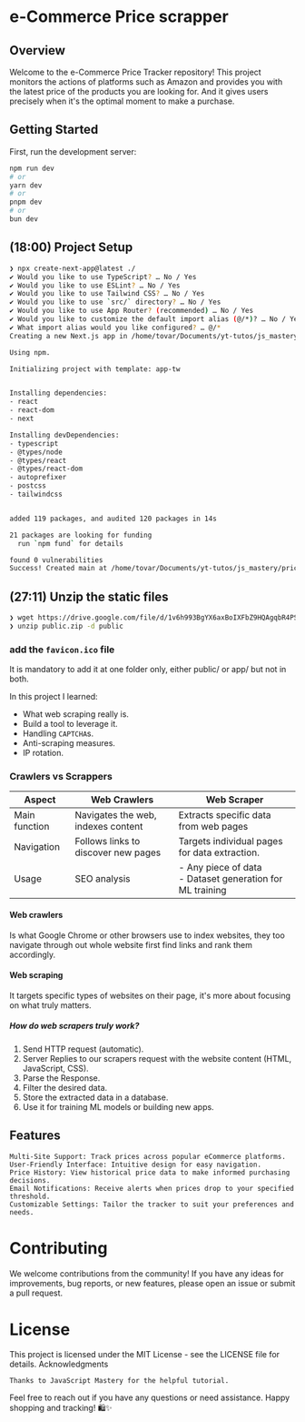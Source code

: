 # e-Commerce Price scrapper
## Overview

Welcome to the e-Commerce Price Tracker repository! This project monitors the actions of platforms such as Amazon and provides you with the latest price of the products you are looking for.
And it gives users precisely when it's the optimal moment to make a purchase.

## Getting Started

First, run the development server:

```bash
npm run dev
# or
yarn dev
# or
pnpm dev
# or
bun dev
```

## (18:00) Project Setup

```bash
❯ npx create-next-app@latest ./
✔ Would you like to use TypeScript? … No / Yes
✔ Would you like to use ESLint? … No / Yes
✔ Would you like to use Tailwind CSS? … No / Yes
✔ Would you like to use `src/` directory? … No / Yes
✔ Would you like to use App Router? (recommended) … No / Yes
✔ Would you like to customize the default import alias (@/*)? … No / Yes
✔ What import alias would you like configured? … @/*
Creating a new Next.js app in /home/tovar/Documents/yt-tutos/js_mastery/pricewise/main.

Using npm.

Initializing project with template: app-tw


Installing dependencies:
- react
- react-dom
- next

Installing devDependencies:
- typescript
- @types/node
- @types/react
- @types/react-dom
- autoprefixer
- postcss
- tailwindcss


added 119 packages, and audited 120 packages in 14s

21 packages are looking for funding
  run `npm fund` for details

found 0 vulnerabilities
Success! Created main at /home/tovar/Documents/yt-tutos/js_mastery/pricewise/main

```

## (27:11) Unzip the static files
```bash
❯ wget https://drive.google.com/file/d/1v6h993BgYX6axBoIXFbZ9HQAgqbR4PSH/view?pli=1
❯ unzip public.zip -d public
```

### add the `favicon.ico` file
It is mandatory to add it at one folder only, either public/ or app/ but not in both.


In this project I learned:
- What web scraping really is.
- Build a tool to leverage it.
- Handling `CAPTCHA`s.
- Anti-scraping measures.
- IP rotation.

### Crawlers vs Scrappers
| Aspect  | Web Crawlers   | Web Scraper   |
|-------------- | -------------- | -------------- |
| Main function    | Navigates the web, indexes content     | Extracts specific data from web pages |
| Navigation | Follows links to discover new pages| Targets individual pages for data extraction.|
| Usage | SEO analysis | - Any piece of data <br> - Dataset generation for ML training |

#### Web crawlers
Is what Google Chrome or other browsers use to index websites, they
too navigate through out whole website first find links and rank them
accordingly.

#### Web scraping
It targets specific types of websites on their page, it's more about 
focusing on what truly matters.

##### How do web scrapers truly work?
1. Send HTTP request (automatic).
2. Server Replies to our scrapers request with the website content (HTML, JavaScript, CSS).
3. Parse the Response.
4. Filter the desired data.
5. Store the extracted data in a database.
6. Use it for training ML models or building new apps.

## Features

    Multi-Site Support: Track prices across popular eCommerce platforms.
    User-Friendly Interface: Intuitive design for easy navigation.
    Price History: View historical price data to make informed purchasing decisions.
    Email Notifications: Receive alerts when prices drop to your specified threshold.
    Customizable Settings: Tailor the tracker to suit your preferences and needs.


# Contributing

We welcome contributions from the community! If you have any ideas for improvements, bug reports, or new features, please open an issue or submit a pull request.
# License

This project is licensed under the MIT License - see the LICENSE file for details.
Acknowledgments

    Thanks to JavaScript Mastery for the helpful tutorial.

Feel free to reach out if you have any questions or need assistance. Happy shopping and tracking! 🛍️✨
